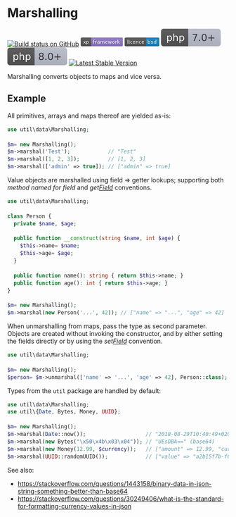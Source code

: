 Marshalling
========================================================================

[![Build status on GitHub](https://github.com/xp-forge/marshalling/workflows/Tests/badge.svg)](https://github.com/xp-forge/marshalling/actions)
[![XP Framework Module](https://raw.githubusercontent.com/xp-framework/web/master/static/xp-framework-badge.png)](https://github.com/xp-framework/core)
[![BSD Licence](https://raw.githubusercontent.com/xp-framework/web/master/static/licence-bsd.png)](https://github.com/xp-framework/core/blob/master/LICENCE.md)
[![Requires PHP 7.0+](https://raw.githubusercontent.com/xp-framework/web/master/static/php-7_0plus.svg)](http://php.net/)
[![Supports PHP 8.0+](https://raw.githubusercontent.com/xp-framework/web/master/static/php-8_0plus.svg)](http://php.net/)
[![Latest Stable Version](https://poser.pugx.org/xp-forge/marshalling/version.svg)](https://packagist.org/packages/xp-forge/marshalling)

Marshalling converts objects to maps and vice versa.

Example
-------
All primitives, arrays and maps thereof are yielded as-is:

```php
use util\data\Marshalling;

$m= new Marshalling();
$m->marshal('Test');            // "Test"
$m->marshal([1, 2, 3]);         // [1, 2, 3]
$m->marshal(['admin' => true]); // ["admin" => true]
```

Value objects are marshalled using field => getter lookups; supporting both *method named for field* and *get[Field]()* conventions.

```php
use util\data\Marshalling;

class Person {
  private $name, $age;

  public function __construct(string $name, int $age) {
    $this->name= $name;
    $this->age= $age;
  }

  public function name(): string { return $this->name; }
  public function age(): int { return $this->age; }
}

$m= new Marshalling();
$m->marshal(new Person('...', 42)); // ["name" => "...", "age" => 42]
```

When unmarshalling from maps, pass the type as second parameter. Objects are created without invoking the constructor, and by either setting the fields directly or by using the *set[Field]()* convention.

```php
use util\data\Marshalling;

$m= new Marshalling();
$person= $m->unmarshal(['name' => '...', 'age' => 42], Person::class);
```

Types from the `util` package are handled by default:

```php
use util\data\Marshalling;
use util\{Date, Bytes, Money, UUID};

$m= new Marshalling();
$m->marshal(Date::now());                   // "2018-08-29T10:40:49+0200" (ISO 8601)
$m->marshal(new Bytes("\x50\x4b\x03\x04")); // "UEsDBA==" (base64)
$m->marshal(new Money(12.99, $currency));   // ["amount" => 12.99, "currency" => "EUR"]
$m->marshal(UUID::randomUUID());            // ["value" => "a2b15f7b-f6e0-45fa-9d7f-703fda05d4ac"]
```

See also:

* https://stackoverflow.com/questions/1443158/binary-data-in-json-string-something-better-than-base64
* https://stackoverflow.com/questions/30249406/what-is-the-standard-for-formatting-currency-values-in-json